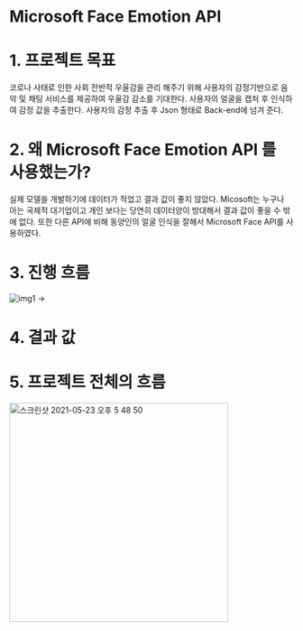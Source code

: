 # Microsoft Face Emotion API
# 1. 프로젝트 목표
코로나 사태로 인한 사회 전반적 우울감을 관리 해주기 위해
사용자의 감정기반으로 음악 및 채팅 서비스를 제공하여 우울감 감소를 기대한다.
사용자의 얼굴을 캡처 후 인식하여 감정 값을 추출한다.
사용자의 감정 추출 후 Json 형태로 Back-end에 넘겨 준다.
# 2. 왜 Microsoft Face Emotion API 를 사용했는가?
실제 모델을 개발하기에 데이터가 적었고 결과 값이 좋지 않았다.
Micosoft는 누구나 아는 국제적 대기업이고 개인 보다는 당연히 데이터양이 방대해서
결과 값이 좋을 수 밖에 없다. 또한 다른 API에 비해 동양인의 얼굴 인식을 잘해서 
Microsoft Face API를 사용하였다.
# 3. 진행 흐름
![img1](https://user-images.githubusercontent.com/37397536/119088307-6e3d0500-ba43-11eb-878c-41e9256514a5.jpg) -> 

# 4. 결과 값

# 5. 프로젝트 전체의 흐름
<img width="388" alt="스크린샷 2021-05-23 오후 5 48 50" src="https://user-images.githubusercontent.com/37397536/119254076-45597300-bbef-11eb-8b4a-7cbd75d8b60c.png">

